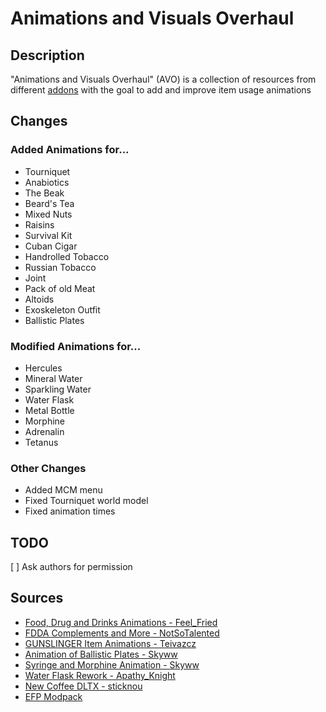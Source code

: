 # Animations and Visuals Overhaul

## Description

"Animations and Visuals Overhaul" (AVO) is a collection of resources from different [addons](#sources) with the goal to add and improve item usage animations

## Changes

### Added Animations for...
* Tourniquet
* Anabiotics
* The Beak
* Beard's Tea
* Mixed Nuts
* Raisins
* Survival Kit
* Cuban Cigar
* Handrolled Tobacco
* Russian Tobacco
* Joint
* Pack of old Meat
* Altoids
* Exoskeleton Outfit
* Ballistic Plates

### Modified Animations for...
* Hercules
* Mineral Water
* Sparkling Water
* Water Flask
* Metal Bottle
* Morphine
* Adrenalin
* Tetanus

### Other Changes
* Added MCM menu
* Fixed Tourniquet world model
* Fixed animation times

## TODO

[ ] Ask authors for permission

## Sources

* [Food, Drug and Drinks Animations - Feel_Fried](https://www.moddb.com/mods/stalker-anomaly/addons/food-drug-and-drinks-animations-reuploaded)
* [FDDA Complements and More - NotSoTalented](https://www.moddb.com/mods/stalker-anomaly/addons/fdda-complements-and-more)
* [GUNSLINGER Item Animations - Teivazcz](https://www.moddb.com/mods/stalker-anomaly/addons/gunslinger-item-animations)
* [Animation of Ballistic Plates - Skyww](https://www.moddb.com/mods/stalker-anomaly/addons/animation-of-ballistic-plates)
* [Syringe and Morphine Animation - Skyww](https://www.moddb.com/mods/stalker-anomaly/addons/syringe-and-morphine-animation)
* [Water Flask Rework - Apathy_Knight](https://www.moddb.com/mods/stalker-anomaly/addons/water-flask-rework)
* [New Coffee DLTX - sticknou](https://www.moddb.com/mods/stalker-anomaly/addons/new-coffee-dltx)
* [EFP Modpack](https://discord.com/servers/escape-from-pripyat-833709559067443230)
